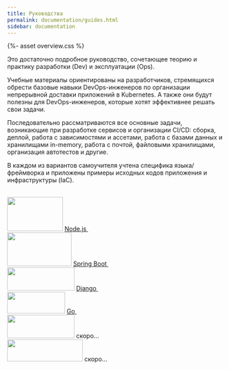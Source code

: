 ```yaml
---
title: Руководства
permalink: documentation/guides.html
sidebar: documentation
---
```


{%- asset overview.css %}

<p>Это достаточно подробное руководство, сочетающее теорию и практику разработки (Dev) и эксплуатации (Ops).</p>

<p>Учебные материалы ориентированы на разработчиков, стремящихся обрести базовые навыки DevOps-инженеров по организации непрерывной доставки приложений в Kubernetes. А также они будут полезны для DevOps-инженеров, которые хотят эффективнее решать свои задачи.</p>

<p>Последовательно рассматриваются все основные задачи, возникающие при разработке сервисов и организации CI/CD: сборка, деплой, работа с зависимостями и ассетами, работа с базами данных и хранилищами in-memory, работа с почтой, файловыми хранилищами, организация автотестов и другие.</p>

<p>В каждом из вариантов самоучителя учтена специфика языка/фреймворка и приложены примеры исходных кодов приложения и инфраструктуры (IaC).</p>

<br>

<div class="overview__frameworks">
    <div class="overview__framework">
        <img src="/images/guides/nodejs.png" width="129" height="79" class="overview__framework-logo" />
        <a href="/guides/nodejs/100_basic.html" class="overview__framework-action">
            <span>Node.js</span>
            <img src="{% asset arrow.svg @path %}" class="flip-horizontal" height="12" />
        </a>
    </div>
    <div class="overview__framework">
        <img src="/images/guides/springboot.png" width="149" height="78" class="overview__framework-logo" />
        <a href="/guides/java_springboot/100_basic.html" class="overview__framework-action">
            <span>Spring Boot</span>
            <img src="{% asset arrow.svg @path %}" class="flip-horizontal" height="12" />
        </a>
    </div>
    <div class="overview__framework">
        <img src="/images/guides/django.png" width="156" height="54" class="overview__framework-logo" />
        <a href="/guides/django/100_basic.html" class="overview__framework-action">
            <span>Django</span>
            <img src="{% asset arrow.svg @path %}" class="flip-horizontal" height="12" />
        </a>
    </div>
</div>
<div class="overview__frameworks">
    <div class="overview__framework">
        <img src="/images/guides/go.svg" width="134" height="50" class="overview__framework-logo" />
        <a href="/guides/django/100_basic.html" class="overview__framework-action">
            <span>Go</span>
            <img src="{% asset arrow.svg @path %}" class="flip-horizontal" height="12" />
        </a>
    </div>
    <div class="overview__framework">
        <img src="/images/guides/rails.svg" width="156" height="54" class="overview__framework-logo" />
        <span class="overview__framework-action disabled">
            <span>скоро...</span>
        </span>
    </div>
    <div class="overview__framework">
        <img src="/images/guides/laravel.svg" width="175" height="51" class="overview__framework-logo" />
        <span class="overview__framework-action disabled">
            <span>скоро...</span>
        </span>
    </div>
</div>
